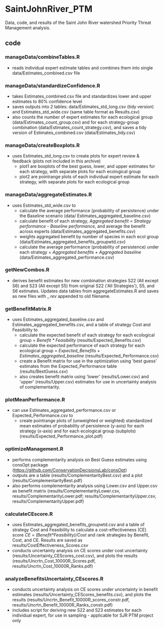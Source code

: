 # SaintJohnRiver_PTM

Data, code, and results of the Saint John River watershed Priority Threat Management analysis. 

## code

### manageData/combineTables.R 
* reads individual expert estimate tables and combines them into single data/Estimates_combined.csv file

### manageData/standardizeConfidence.R 
* takes Estimates_combined.csv file and standardizes lower and upper estimates to 80% confidence level
* saves outputs into 2 tables: data/Estimates_std_long.csv (tidy version) and Estimates_std_wide.csv (same table format as Results.csv)
* also counts the number of expert estimates for each ecological group (data/Estimates_count_group.csv) and for each strategy-group combination (data/Estimates_count_strategy.csv), and saves a tidy version of Estimates_combined.csv (data/Estimates_tidy.csv)

### manageData/createBoxplots.R 
* uses Estimates_std_long.csv to create plots for expert review & feedback (plots not included in this archive)
  + plot1 are boxplots of the best guess, lower, and upper estimates for each strategy, with separate plots for each ecological group
  + plot2 are pointrange plots of each individual expert estimate for each strategy, with separate plots for each ecological group

### manageData/aggregateEstimates.R 
* uses Estimates_std_wide.csv to
  + calculate the average performance (probability of persistence) under the Baseline scenario (data/ Estimates_aggregated_baseline.csv)
  + calculate benefit of each strategy, _Aggregated benefit = Strategy performance - Baseline performance_, and average the benefit across experts (data/Estimates_aggregated_benefits.csv)
  + weights aggregated benefit by number of species in each ecol group (data/Estimates_aggregated_benefits_groupwtd.csv)
  + calculate the average performance (probability of persistence) under each strategy = _Aggregated benefits + Aggregated baseline_ (data/Estimates_aggregated_performance.csv)
  
### getNewCombos.R
* derives benefit estimates for new combination strategies S22 (All except S6) and S23 (All except S5) from original S22 ('All Strategies'), S5, and S6 estimates. Updates data tables from aggregateEstimates.R and saves as new files with _ _rev_ appended to old filename.

### getBenefitMatrix.R
* uses Estimates_aggregated_baseline.csv and Estimates_aggregated_benefits.csv, and a table of strategy Cost and Feasibility to
  + calculate the expected benefit of each strategy for each ecological group = _Benefit * Feasibility_ (results/Expected_Benefits.csv)
  + calculate the expected performance of each strategy for each ecological group = _Expected_Benefits + Estimates_aggregated_baseline_ (results/Expected_Performance.csv)
  + create a Benefit matrix for use in the optimization using 'best guess' estimates from the Expected_Performance table (results/BestGuess.csv)
  + also creates benefit matrix using 'lower' (results/Lower.csv) and 'upper' (results/Upper.csv) estimates for use in uncertainty analysis of complementarity.

### plotMeanPerformance.R
* can use Estimates_aggregated_performance.csv or Expected_Performance.csv to 
  + create pointrange plots of (unweighted or weighted) standardized mean estimates of probability of persistence (y-axis) for each strategy (x-axis) and for each ecological group (subplots) (results/Expected_Performance_plot.pdf)
  
### optimizeManagement.R
* performs complementarity analysis on Best Guess estimates using consOpt package (https://github.com/ConservationDecisionsLab/consOpt)
* outputs are a table (results/ComplementarityBest.csv) and a plot (results/ComplementarityBest.pdf)
* also performs complementarity analysis using Lower.csv and Upper.csv as benefit matrix (results/ComplementarityLower.csv, results/ComplementarityLower.pdf; results/ComplementarityUpper.csv, results/ComplementarityUpper.pdf)

### calculateCEscore.R
* uses Estimates_aggregated_benefits_groupwtd.csv and a table of strategy Cost and Feasibility to calculate a cost-effectiveness (CE) score _CE = (Benefit*Feasibility)/Cost_ and rank strategies by Benefit, Cost, and CE. Results are saved as results/CostEffectiveness_Scores.csv
* conducts uncertainty analysis on CE scores under cost uncertainty (results/Uncertainty_CEScores_cost.csv), and plots the results (results/Uncrtn_Cost_10000R_Scores.pdf, results/Uncrtn_Cost_10000R_Ranks.pdf)
 
### analyzeBenefitsUncertainty_CEscores.R
* conducts uncertainty analysis on CE scores under uncertainty in benefit estimates (results/Uncertainty_CEScores_benefits.csv), and plots the results (results/Uncrtn_Benefit_10000R_scores_constr.pdf, results/Uncrtn_Benefit_10000R_Ranks_constr.pdf)
* includes script for deriving new S22 and S23 estimates for each individual expert, for use in sampling - applicable for SJR PTM project only
